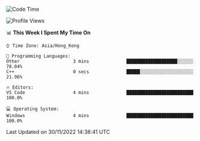 <!--START_SECTION:waka-->
![Code Time](http://img.shields.io/badge/Code%20Time-26%20hrs%2022%20mins-blue)

![Profile Views](http://img.shields.io/badge/Profile%20Views-0-blue)

📊 **This Week I Spent My Time On** 

```text
⌚︎ Time Zone: Asia/Hong_Kong

💬 Programming Languages: 
Other                    3 mins              ███████████████████░░░░░░   78.04% 
C++                      0 secs              █████░░░░░░░░░░░░░░░░░░░░   21.96%

🔥 Editors: 
VS Code                  4 mins              █████████████████████████   100.0%

💻 Operating System: 
Windows                  4 mins              █████████████████████████   100.0%

```


 Last Updated on 30/11/2022 14:38:41 UTC
<!--END_SECTION:waka-->
